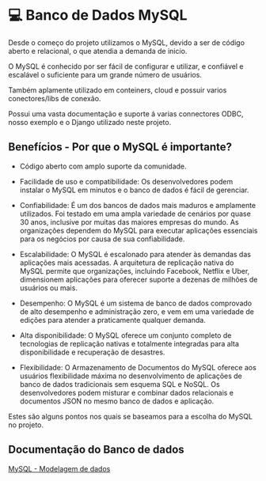 # 💻 Banco de Dados MySQL

Desde o começo do projeto utilizamos o MySQL, devido a ser de código aberto e relacional, o que atendia a demanda de inicio.

O MySQL é conhecido por ser fácil de configurar e utilizar, e confiável e escalável o suficiente para um grande número de usuários.

Também aplamente utilizado em conteiners, cloud e possuir varios conectores/libs de conexão.

Possui uma vasta documentação e suporte á varias connectores ODBC, nosso exemplo e o Django utilizado neste projeto.

## Benefícios - Por que o MySQL é importante?

 - Código aberto com amplo suporte da comunidade.

 - Facilidade de uso e compatibilidade: Os desenvolvedores podem instalar o MySQL em minutos e o banco de dados é fácil de gerenciar.

 - Confiabilidade: É um dos bancos de dados mais maduros e amplamente utilizados. Foi testado em uma ampla variedade de cenários por quase 30 anos, inclusive por muitas das maiores empresas do mundo. As organizações dependem do MySQL para executar aplicações essenciais para os negócios por causa de sua confiabilidade.

 - Escalabilidade: O MySQL é escalonado para atender às demandas das aplicações mais acessadas. A arquitetura de replicação nativa do MySQL permite que organizações, incluindo Facebook, Netflix e Uber, dimensionem aplicações para oferecer suporte a dezenas de milhões de usuários ou mais.

 - Desempenho: O MySQL é um sistema de banco de dados comprovado de alto desempenho e administração zero, e vem em uma variedade de edições para atender a praticamente qualquer demanda.

 - Alta disponibilidade: O MySQL oferece um conjunto completo de tecnologias de replicação nativas e totalmente integradas para alta disponibilidade e recuperação de desastres.

 - Flexibilidade: O Armazenamento de Documentos do MySQL oferece aos usuários flexibilidade máxima no desenvolvimento de aplicações de banco de dados tradicionais sem esquema SQL e NoSQL. Os desenvolvedores podem misturar e combinar dados relacionais e documentos JSON no mesmo banco de dados e aplicação.

Estes são alguns pontos nos quais se baseamos para a escolha do MySQL no projeto.

## Documentação do Banco de dados

[MySQL - Modelagem de dados](mysql_doc.html)
